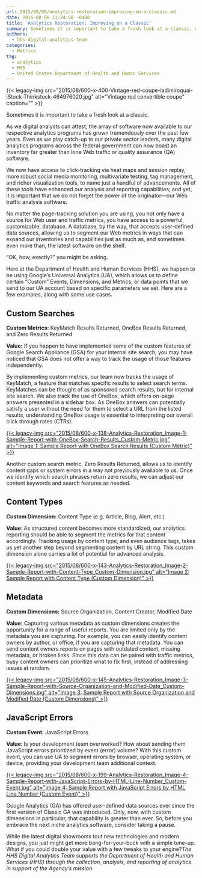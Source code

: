 ```yaml
---
url: 2015/08/06/analytics-restoration-improving-on-a-classic.md
date: 2015-08-06 11:24:50 -0400
title: 'Analytics Restoration: Improving on a Classic'
summary: Sometimes it is important to take a fresh look at a classic. As we digital analysts can attest, the array of software now available to our respective analytics programs has grown tremendously over the past few years. Even as we play catch-up to our private sector leaders, many digital analytics programs across the federal government
authors:
  - hhs-digital-analytics-team
categories:
  - Metrics
tag:
  - analytics
  - HHS
  - United States Department of Health and Human Services
---
```


{{< legacy-img src="2015/08/600-x-400-Vintage-red-coupe-ladimiroquai-iStock-Thinkstock-464976020.jpg" alt="Vintage red convertible coupe" caption="" >}} 

Sometimes it is important to take a fresh look at a classic.

As we digital analysts can attest, the array of software now available to our respective analytics programs has grown tremendously over the past few years. Even as we play catch-up to our private sector leaders, many digital analytics programs across the federal government can now boast an inventory far greater than lone Web traffic or quality assurance (QA) software.

We now have access to click-tracking via heat maps and session replay, more robust social media monitoring, multivariate testing, tag management, and richer visualization tools, to name just a handful of advancements. All of these tools have enhanced our analysis and reporting capabilities; and yet, it is important that we do not forget the power of the originator—our Web traffic analysis software.

No matter the page-tracking solution you are using, you not only have a source for Web user and traffic metrics, you have access to a powerful, customizable, database. A database, by the way, that accepts user-defined data sources, allowing us to segment our Web metrics in ways that can expand our inventories and capabilities just as much as, and sometimes even more than, the latest software on the shelf.

“OK, how, exactly?” you might be asking.

Here at the Department of Health and Human Services (HHS), we happen to be using Google’s Universal Analytics (UA), which allows us to define certain “Custom” Events, Dimensions, and Metrics, or data points that we send to our UA account based on specific parameters we set. Here are a few examples, along with some use cases.

## Custom Searches

**Custom Metrics:** KeyMatch Results Returned, OneBox Results Returned, and Zero Results Returned

**Value:** If you happen to have implemented some of the custom features of Google Search Appliance (GSA) for your internal site search, you may have noticed that GSA does not offer a way to track the usage of those features independently.

By implementing custom metrics, our team now tracks the usage of KeyMatch, a feature that matches specific results to select search terms. KeyMatches can be thought of as sponsored search results, but for internal site search. We also track the use of OneBox, which offers on-page answers presented in a sidebar box. As OneBox answers can potentially satisfy a user without the need for them to select a URL from the listed results, understanding OneBox usage is essential to interpreting our overall click through rates (CTRs).

[{{< legacy-img src="2015/08/600-x-138-Analytics-Restoration\_Image-1-Sample-Report-with-OneBox-Search-Results\_Custom-Metric.jpg" alt="Image 1: Sample Report with OneBox Search Results (Custom Metric)" >}}](https://s3.amazonaws.com/sitesusa/wp-content/uploads/sites/212/2015/08/Analytics-Restoration_Image-1-Sample-Report-with-OneBox-Search-Results_Custom-Metric.jpg)

Another custom search metric, Zero Results Returned, allows us to identify content gaps or system errors in a way not previously available to us. Once we identify which search phrases return zero results, we can adjust our content keywords and search features as needed.

## Content Types

**Custom Dimension:** Content Type (e.g. Article, Blog, Alert, etc.)

**Value**: As structured content becomes more standardized, our analytics reporting should be able to segment the metrics for that content accordingly. Tracking usage by content type, and even audience tags, takes us yet another step beyond segmenting content by URL string. This custom dimension alone carries a lot of potential for advanced analysis.

[{{< legacy-img src="2015/08/600-x-143-Analytics-Restoration\_Image-2-Sample-Report-with-Content-Type\_Custom-Dimension.jpg" alt="Image 2: Sample Report with Content Type (Custom Dimension)" >}}](https://s3.amazonaws.com/sitesusa/wp-content/uploads/sites/212/2015/08/Analytics-Restoration_Image-2-Sample-Report-with-Content-Type_Custom-Dimension.jpg)

## Metadata

**Custom Dimensions:** Source Organization, Content Creator, Modified Date

**Value:** Capturing various metadata as custom dimensions creates the opportunity for a range of useful reports. You are limited only by the metadata you are capturing. For example, you can easily identify content owners by author, or office, if you are capturing that metadata. You can send content owners reports on pages with outdated content, missing metadata, or broken links. Since this data can be paired with traffic metrics, busy content owners can prioritize what to fix first, instead of addressing issues at random.

[{{< legacy-img src="2015/08/600-x-145-Analytics-Restoration\_Image-3-Sample-Report-with-Source-Organization-and-Modified-Date\_Custom-Dimensions.jpg" alt="Image 3: Sample Report with Source Organization and Modified Date (Custom Dimensions)" >}}](https://s3.amazonaws.com/sitesusa/wp-content/uploads/sites/212/2015/08/Analytics-Restoration_Image-3-Sample-Report-with-Source-Organization-and-Modified-Date_Custom-Dimensions.jpg)

## JavaScript Errors

**Custom Event**: JavaScript Errors

**Value**: Is your development team overworked? How about sending them JavaScript errors prioritized by event (error) volume? With this custom event, you can use UA to segment errors by browser, operating system, or device, providing your development team additional context.

[{{< legacy-img src="2015/08/600-x-199-Analytics-Restoration\_Image-4-Sample-Report-with-JavaScript-Errors-by-HTML-Line-Number\_Custom-Event.jpg" alt="Image 4: Sample Report with JavaScript Errors by HTML Line Number (Custom Event)" >}}](https://s3.amazonaws.com/sitesusa/wp-content/uploads/sites/212/2015/08/Analytics-Restoration_Image-4-Sample-Report-with-JavaScript-Errors-by-HTML-Line-Number_Custom-Event.jpg)

Google Analytics (GA) has offered user-defined data sources ever since the first version of Classic GA was introduced. Only, now, with custom dimensions in particular, that capability is greater than ever. So, before you embrace the next niche analytics software, consider taking a pause.

While the latest digital showrooms tout new technologies and modern designs, you just might get more bang-for-your-buck with a simple tune-up. What if you could double your value with a few tweaks to your engine?_The HHS Digital Analytics Team supports the Department of Health and Human Services (HHS) through the collection, analysis, and reporting of analytics in support of the Agency’s mission._
